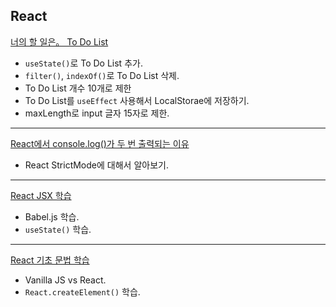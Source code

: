 ## React

[너의 할 일은。 To Do List](https://velog.io/@sweet_pumpkin/%EB%AC%B4%EC%9E%91%EC%A0%95-%EB%94%B0%EB%9D%BC%ED%95%98%EA%B8%B0-%EB%84%88%EC%9D%98-%ED%95%A0-%EC%9D%BC%EC%9D%80%E3%80%82React%EB%A1%9C-To-Do-List-%EB%A7%8C%EB%93%A4%EA%B8%B0)
  - `useState()`로 To Do List 추가.
  - `filter()`, `indexOf()`로 To Do List 삭제.
  - To Do List 개수 10개로 제한
  - To Do List를 `useEffect` 사용해서 LocalStorae에 저장하기.
  - maxLength로 input 글자 15자로 제한.

---

[React에서 console.log()가 두 번 출력되는 이유](https://velog.io/@sweet_pumpkin/%EB%AC%B4%EC%9E%91%EC%A0%95-%EB%94%B0%EB%9D%BC%ED%95%98%EA%B8%B0-%EC%95%84%EB%8B%88-%EC%99%9C-%EC%BD%94%EB%93%9C%EA%B0%80-%EB%91%90-%EB%B2%88-%EC%B6%9C%EB%A0%A5%EB%90%98%EB%8A%94-%EA%B1%B4%EB%8D%B0-React-StrictMode)
  - React StrictMode에 대해서 알아보기.

---

[React JSX 학습](https://velog.io/@sweet_pumpkin/%EB%AC%B4%EC%9E%91%EC%A0%95-%EB%94%B0%EB%9D%BC%ED%95%98%EA%B8%B0-%EB%82%98.%EB%A6%AC%EC%95%A1%ED%8A%B8.%EC%93%B0%EB%8A%94%EB%8D%B0.%EB%82%B4.%EB%8F%99%EB%85%84%EB%B0%B0%EB%93%A4.%EB%8B%A4.JSX.%EC%93%B4%EB%8B%A4)
  - Babel.js 학습.
  - `useState()` 학습.

---

[React 기초 문법 학습](https://velog.io/@sweet_pumpkin/%EB%AC%B4%EC%9E%91%EC%A0%95-%EB%94%B0%EB%9D%BC%ED%95%98%EA%B8%B0-%EB%B0%94%EB%8B%90%EB%9D%BCJS%EC%99%80-%EB%B9%84%EA%B5%90%ED%95%B4%EB%B3%B4%EB%8A%94-ReactJS-%EA%B8%B0%EC%B4%88-%EB%AC%B8%EB%B2%95%EC%95%84%EB%AC%B4%EB%8F%84-%EC%95%88-%EC%94%80)
  - Vanilla JS vs React.
  - `React.createElement()` 학습.